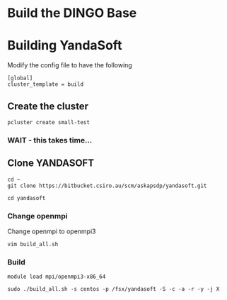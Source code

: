 # Build the DINGO Base

# Building YandaSoft

Modify the config file to have the following

```
[global]
cluster_template = build

```

## Create the cluster
```
pcluster create small-test
```

### WAIT - this takes time...


## Clone YANDASOFT

```
cd ~
git clone https://bitbucket.csiro.au/scm/askapsdp/yandasoft.git

cd yandasoft 
```

### Change openmpi 

Change openmpi to openmpi3

```
vim build_all.sh
```

### Build
```
module load mpi/openmpi3-x86_64

sudo ./build_all.sh -s centos -p /fsx/yandasoft -S -c -a -r -y -j X
```
